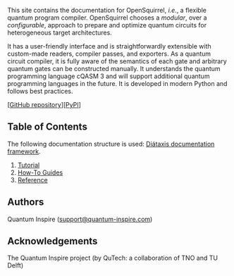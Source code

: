 This site contains the documentation for OpenSquirrel, _i.e._, a flexible quantum program compiler.
OpenSquirrel chooses a _modular_, over a _configurable_, approach to prepare and optimize quantum circuits for heterogeneous target architectures.

It has a user-friendly interface and is straightforwardly extensible with custom-made readers, compiler passes, and exporters.
As a quantum circuit compiler, it is fully aware of the semantics of each gate and arbitrary quantum gates can be constructed manually.
It understands the quantum programming language cQASM 3 and will support additional quantum programming languages in the future.
It is developed in modern Python and follows best practices.

\[[GitHub repository](<https://github.com/QuTech-Delft/OpenSquirrel>)\]\[[PyPI](<https://pypi.org/project/opensquirrel/>)\]

## Table of Contents

The following documentation structure is used: [Diátaxis documentation framework](https://diataxis.fr/).

1. [Tutorial](tutorial.md)
2. [How-To Guides](how-to-guides.md)
3. [Reference](reference.md)

## Authors

Quantum Inspire (<support@quantum-inspire.com>)

## Acknowledgements

The Quantum Inspire project (by QuTech: a collaboration of TNO and TU Delft)
